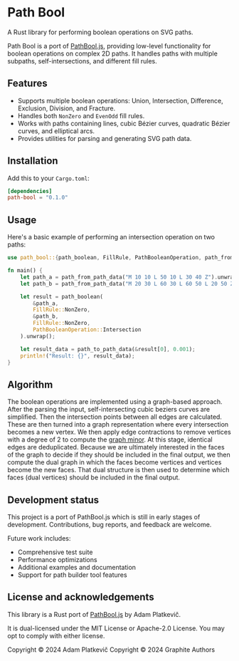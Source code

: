 # Path Bool

A Rust library for performing boolean operations on SVG paths.

Path Bool is a port of [PathBool.js](https://github.com/r-flash/PathBool.js), providing low-level functionality for boolean operations on complex 2D paths. It handles paths with multiple subpaths, self-intersections, and different fill rules.

## Features

- Supports multiple boolean operations: Union, Intersection, Difference, Exclusion, Division, and Fracture.
- Handles both `NonZero` and `EvenOdd` fill rules.
- Works with paths containing lines, cubic Bézier curves, quadratic Bézier curves, and elliptical arcs.
- Provides utilities for parsing and generating SVG path data.

## Installation

Add this to your `Cargo.toml`:

```toml
[dependencies]
path-bool = "0.1.0"
```

## Usage

Here's a basic example of performing an intersection operation on two paths:

```rust
use path_bool::{path_boolean, FillRule, PathBooleanOperation, path_from_path_data, path_to_path_data};

fn main() {
    let path_a = path_from_path_data("M 10 10 L 50 10 L 30 40 Z").unwrap();
    let path_b = path_from_path_data("M 20 30 L 60 30 L 60 50 L 20 50 Z").unwrap();

    let result = path_boolean(
        &path_a,
        FillRule::NonZero,
        &path_b,
        FillRule::NonZero,
        PathBooleanOperation::Intersection
    ).unwrap();

    let result_data = path_to_path_data(&result[0], 0.001);
    println!("Result: {}", result_data);
}
```

## Algorithm

The boolean operations are implemented using a graph-based approach. After the parsing the input, self-intersecting cubic beziers curves are simplified. Then the intersection points between all edges are calculated. These are then turned into a graph representation where every intersection becomes a new vertex. We then apply edge contractions to remove vertices with a degree of 2 to compute the [graph minor](https://en.wikipedia.org/wiki/Graph_minor). At this stage, identical edges are deduplicated. Because we are ultimately interested in the faces of the graph to decide if they should be included in the final output, we then compute the dual graph in which the faces become vertices and vertices become the new faces. That dual structure is then used to determine which faces (dual vertices) should be included in the final output.

## Development status

This project is a port of PathBool.js which is still in early stages of development. Contributions, bug reports, and feedback are welcome.

Future work includes:

- Comprehensive test suite
- Performance optimizations
- Additional examples and documentation
- Support for path builder tool features

## License and acknowledgements

This library is a Rust port of [PathBool.js](https://github.com/r-flash/PathBool.js) by Adam Platkevič.

It is dual-licensed under the MIT License or Apache-2.0 License. You may opt to comply with either license.

Copyright © 2024 Adam Platkevič
Copyright © 2024 Graphite Authors
